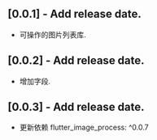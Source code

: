 ## [0.0.1] - Add release date.

* 可操作的图片列表库.

## [0.0.2] - Add release date.

* 增加字段.

## [0.0.3] - Add release date.

* 更新依赖 flutter_image_process: ^0.0.7
